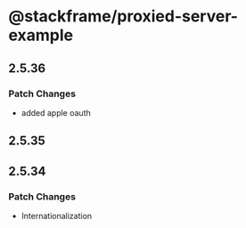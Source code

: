 # @stackframe/proxied-server-example

## 2.5.36

### Patch Changes

- added apple oauth

## 2.5.35

## 2.5.34

### Patch Changes

- Internationalization
